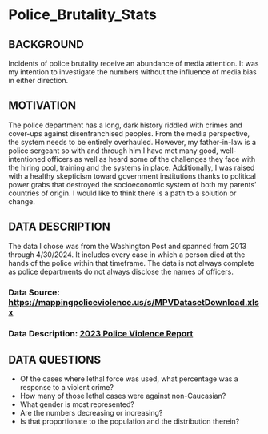 # Police_Brutality_Stats

## BACKGROUND

Incidents of police brutality receive an abundance of media attention. It was my intention to investigate the numbers without the influence of media bias in either direction. 

## MOTIVATION

The police department has a long, dark history riddled with crimes and cover-ups against disenfranchised peoples. From the media perspective, the system needs to be entirely overhauled. However, my father-in-law is a police sergeant so with and through him I have met many good, well-intentioned officers as well as heard some of the challenges they face with the hiring pool, training and the systems in place.  Additionally, I was raised with a healthy skepticism toward government institutions thanks to political power grabs that destroyed the socioeconomic system of both my parents’ countries of origin. I would like to think there is a path to a solution or change.

## DATA DESCRIPTION

The data I chose was from the Washington Post and spanned from 2013 through 4/30/2024. It includes every case in which a person died at the hands of the police within that timeframe.  The data is not always complete as police departments do not always disclose the names of officers.

### Data Source: https://mappingpoliceviolence.us/s/MPVDatasetDownload.xlsx

### Data Description: [2023 Police Violence Report](https://policeviolencereport.org/2023/)

## DATA QUESTIONS
- Of the cases where lethal force was used, what percentage was a response to a violent crime?
- How many of those lethal cases were against non-Caucasian?
- What gender is most represented?
- Are the numbers decreasing or increasing?
- Is that proportionate to the population and the distribution therein?
